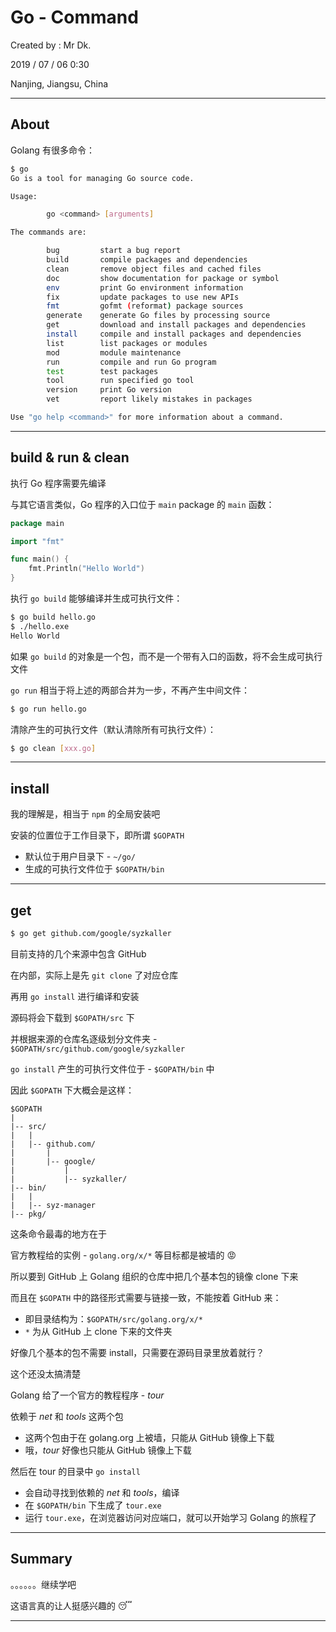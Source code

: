 # Go - Command

Created by : Mr Dk.

2019 / 07 / 06 0:30

Nanjing, Jiangsu, China

---

## About

Golang 有很多命令：

```bash
$ go
Go is a tool for managing Go source code.

Usage:

        go <command> [arguments]

The commands are:

        bug         start a bug report
        build       compile packages and dependencies
        clean       remove object files and cached files
        doc         show documentation for package or symbol
        env         print Go environment information
        fix         update packages to use new APIs
        fmt         gofmt (reformat) package sources
        generate    generate Go files by processing source
        get         download and install packages and dependencies
        install     compile and install packages and dependencies
        list        list packages or modules
        mod         module maintenance
        run         compile and run Go program
        test        test packages
        tool        run specified go tool
        version     print Go version
        vet         report likely mistakes in packages

Use "go help <command>" for more information about a command.
```

---

## build & run & clean

执行 Go 程序需要先编译

与其它语言类似，Go 程序的入口位于 `main` package 的 `main` 函数：

```go
package main

import "fmt"

func main() {
    fmt.Println("Hello World")
}
```

执行 `go build` 能够编译并生成可执行文件：

```bash
$ go build hello.go
$ ./hello.exe
Hello World
```

如果 `go build` 的对象是一个包，而不是一个带有入口的函数，将不会生成可执行文件

`go run` 相当于将上述的两部合并为一步，不再产生中间文件：

```bash
$ go run hello.go
```

清除产生的可执行文件（默认清除所有可执行文件）：

```bash
$ go clean [xxx.go]
```

---

## install

我的理解是，相当于 `npm` 的全局安装吧

安装的位置位于工作目录下，即所谓 `$GOPATH`

* 默认位于用户目录下 - `~/go/`
* 生成的可执行文件位于 `$GOPATH/bin`

------

## get

```bash
$ go get github.com/google/syzkaller
```

目前支持的几个来源中包含 GitHub

在内部，实际上是先 `git clone` 了对应仓库

再用 `go install` 进行编译和安装

源码将会下载到 `$GOPATH/src` 下

并根据来源的仓库名逐级划分文件夹 - `$GOPATH/src/github.com/google/syzkaller`

`go install` 产生的可执行文件位于 - `$GOPATH/bin` 中

因此 `$GOPATH` 下大概会是这样：

```
$GOPATH
|
|-- src/
|   |
|   |-- github.com/
|       |
|       |-- google/
|           |
|           |-- syzkaller/
|-- bin/
|   |
|   |-- syz-manager
|-- pkg/   
```

这条命令最毒的地方在于

官方教程给的实例 - `golang.org/x/*` 等目标都是被墙的 😡

所以要到 GitHub 上 Golang 组织的仓库中把几个基本包的镜像 clone 下来

而且在 `$GOPATH` 中的路径形式需要与链接一致，不能按着 GitHub 来：

* 即目录结构为：`$GOPATH/src/golang.org/x/*`
* `*` 为从 GitHub 上 clone 下来的文件夹

好像几个基本的包不需要 install，只需要在源码目录里放着就行？

这个还没太搞清楚

Golang 给了一个官方的教程程序 - _tour_

依赖于 _net_ 和 _tools_ 这两个包

* 这两个包由于在 golang.org 上被墙，只能从 GitHub 镜像上下载
* 哦，_tour_ 好像也只能从 GitHub 镜像上下载

然后在 tour 的目录中 `go install`

* 会自动寻找到依赖的 _net_ 和 _tools_，编译
* 在 `$GOPATH/bin` 下生成了 `tour.exe`
* 运行 `tour.exe`，在浏览器访问对应端口，就可以开始学习 Golang 的旅程了

---

## Summary

。。。。。。继续学吧

这语言真的让人挺感兴趣的 😴

---

